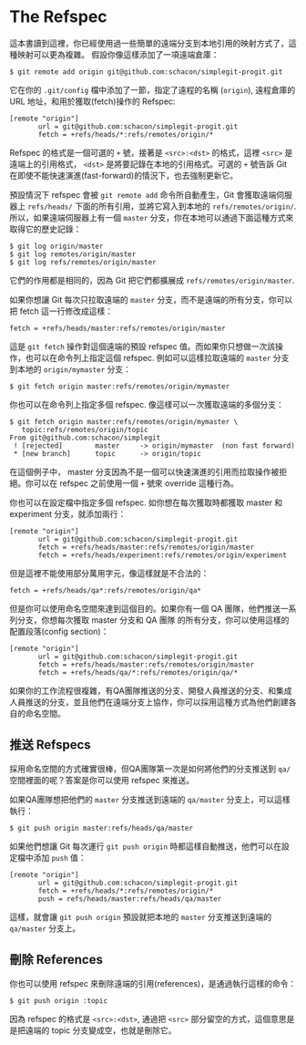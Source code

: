 # The Refspec

這本書讀到這裡，你已經使用過一些簡單的遠端分支到本地引用的映射方式了，這種映射可以更為複雜。
假設你像這樣添加了一項遠端倉庫： 

	$ git remote add origin git@github.com:schacon/simplegit-progit.git

它在你的 `.git/config` 檔中添加了一節，指定了遠程的名稱 (`origin`), 遠程倉庫的 URL 地址，和用於獲取(fetch)操作的 Refspec: 

	[remote "origin"]
	       url = git@github.com:schacon/simplegit-progit.git
	       fetch = +refs/heads/*:refs/remotes/origin/*

Refspec 的格式是一個可選的 `+` 號，接著是 `<src>:<dst>` 的格式，這裡 `<src>` 是遠端上的引用格式， `<dst>` 是將要記錄在本地的引用格式。可選的 `+` 號告訴 Git 在即使不能快速演進(fast-forward)的情況下，也去強制更新它。 

預設情況下 refspec 會被 `git remote add` 命令所自動產生，Git 會獲取遠端伺服器上 `refs/heads/` 下面的所有引用，並將它寫入到本地的 `refs/remotes/origin/`. 所以，如果遠端伺服器上有一個 `master` 分支，你在本地可以通過下面這種方式來取得它的歷史記錄： 

	$ git log origin/master
	$ git log remotes/origin/master
	$ git log refs/remotes/origin/master

它們的作用都是相同的，因為 Git 把它們都擴展成 `refs/remotes/origin/master`. 

如果你想讓 Git 每次只拉取遠端的 `master` 分支，而不是遠端的所有分支，你可以把 fetch 這一行修改成這樣： 

	fetch = +refs/heads/master:refs/remotes/origin/master

這是 `git fetch` 操作對這個遠端的預設 refspec 值。而如果你只想做一次該操作，也可以在命令列上指定這個 refspec. 例如可以這樣拉取遠端的 `master` 分支到本地的 `origin/mymaster` 分支：

	$ git fetch origin master:refs/remotes/origin/mymaster

你也可以在命令列上指定多個 refspec. 像這樣可以一次獲取遠端的多個分支： 

	$ git fetch origin master:refs/remotes/origin/mymaster \
	   topic:refs/remotes/origin/topic
	From git@github.com:schacon/simplegit
	 ! [rejected]        master     -> origin/mymaster  (non fast forward)
	 * [new branch]      topic      -> origin/topic

在這個例子中， master 分支因為不是一個可以快速演進的引用而拉取操作被拒絕。你可以在 refspec 之前使用一個 `+` 號來 override 這種行為。 

你也可以在設定檔中指定多個 refspec. 如你想在每次獲取時都獲取 master 和 experiment 分支，就添加兩行： 

	[remote "origin"]
	       url = git@github.com:schacon/simplegit-progit.git
	       fetch = +refs/heads/master:refs/remotes/origin/master
	       fetch = +refs/heads/experiment:refs/remotes/origin/experiment

但是這裡不能使用部分萬用字元，像這樣就是不合法的： 

	fetch = +refs/heads/qa*:refs/remotes/origin/qa*

但是你可以使用命名空間來達到這個目的。如果你有一個 QA 團隊，他們推送一系列分支，你想每次獲取 master 分支和 QA 團隊 的所有分支，你可以使用這樣的配置段落(config section)： 

	[remote "origin"]
	       url = git@github.com:schacon/simplegit-progit.git
	       fetch = +refs/heads/master:refs/remotes/origin/master
	       fetch = +refs/heads/qa/*:refs/remotes/origin/qa/*

如果你的工作流程很複雜，有QA團隊推送的分支、開發人員推送的分支、和集成人員推送的分支，並且他們在遠端分支上協作，你可以採用這種方式為他們創建各自的命名空間。 

## 推送 Refspecs

採用命名空間的方式確實很棒，但QA團隊第一次是如何將他們的分支推送到 `qa/` 空間裡面的呢？答案是你可以使用 refspec 來推送。 

如果QA團隊想把他們的 `master` 分支推送到遠端的 `qa/master` 分支上，可以這樣執行： 

	$ git push origin master:refs/heads/qa/master

如果他們想讓 Git 每次運行 `git push origin` 時都這樣自動推送，他們可以在設定檔中添加 `push` 值： 

	[remote "origin"]
	       url = git@github.com:schacon/simplegit-progit.git
	       fetch = +refs/heads/*:refs/remotes/origin/*
	       push = refs/heads/master:refs/heads/qa/master

這樣，就會讓 `git push origin` 預設就把本地的 `master` 分支推送到遠端的 `qa/master` 分支上。 

## 刪除 References

你也可以使用 refspec 來刪除遠端的引用(references)，是通過執行這樣的命令： 

	$ git push origin :topic

因為 refspec 的格式是 `<src>:<dst>`, 通過把 `<src>` 部分留空的方式，這個意思是是把遠端的 topic 分支變成空，也就是刪除它。 
